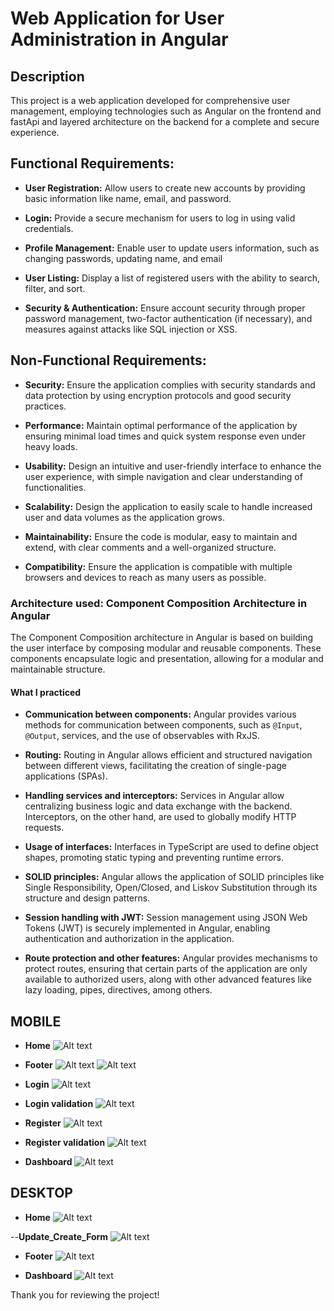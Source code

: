 # Web Application for User Administration in Angular

## Description

This project is a web application developed for comprehensive user management, employing technologies such as Angular on the frontend and fastApi and layered architecture on the backend for a complete and secure experience.

## Functional Requirements:

- **User Registration:** Allow users to create new accounts by providing basic information like name, email, and password.

- **Login:** Provide a secure mechanism for users to log in using valid credentials.

- **Profile Management:** Enable user to update users information, such as changing passwords, updating name, and email

- **User Listing:** Display a list of registered users with the ability to search, filter, and sort.

- **Security & Authentication:** Ensure account security through proper password management, two-factor authentication (if necessary), and measures against attacks like SQL injection or XSS.

## Non-Functional Requirements:
- **Security:** Ensure the application complies with security standards and data protection by using encryption protocols and good security practices.

- **Performance:** Maintain optimal performance of the application by ensuring minimal load times and quick system response even under heavy loads.

- **Usability:** Design an intuitive and user-friendly interface to enhance the user experience, with simple navigation and clear understanding of functionalities.

- **Scalability:** Design the application to easily scale to handle increased user and data volumes as the application grows.

- **Maintainability:** Ensure the code is modular, easy to maintain and extend, with clear comments and a well-organized structure.

- **Compatibility:** Ensure the application is compatible with multiple browsers and devices to reach as many users as possible.

### Architecture used:  Component Composition Architecture in Angular

The Component Composition architecture in Angular is based on building the user interface by composing modular and reusable components. These components encapsulate logic and presentation, allowing for a modular and maintainable structure.

#### What I practiced

- **Communication between components:** Angular provides various methods for communication between components, such as `@Input`, `@Output`, services, and the use of observables with RxJS.

- **Routing:** Routing in Angular allows efficient and structured navigation between different views, facilitating the creation of single-page applications (SPAs).

- **Handling services and interceptors:** Services in Angular allow centralizing business logic and data exchange with the backend. Interceptors, on the other hand, are used to globally modify HTTP requests.

- **Usage of interfaces:** Interfaces in TypeScript are used to define object shapes, promoting static typing and preventing runtime errors.

- **SOLID principles:** Angular allows the application of SOLID principles like Single Responsibility, Open/Closed, and Liskov Substitution through its structure and design patterns.

- **Session handling with JWT:** Session management using JSON Web Tokens (JWT) is securely implemented in Angular, enabling authentication and authorization in the application.

- **Route protection and other features:** Angular provides mechanisms to protect routes, ensuring that certain parts of the application are only available to authorized users, along with other advanced features like lazy loading, pipes, directives, among others.


## MOBILE
- **Home**
![Alt text](image-1.png)

- **Footer**
![Alt text](image-2.png)
![Alt text](image-3.png)

- **Login**
![Alt text](image-5.png)

- **Login validation**
![Alt text](image-6.png)

- **Register**
![Alt text](image-7.png)

- **Register validation**
![Alt text](image-8.png)

- **Dashboard**
![Alt text](image.png)

## DESKTOP
- **Home**
![Alt text](image-12.png)

--**Update_Create_Form**
![Alt text](image-11.png)

- **Footer**
![Alt text](image-10.png)

- **Dashboard**
![Alt text](image-9.png)



Thank you for reviewing the project!
